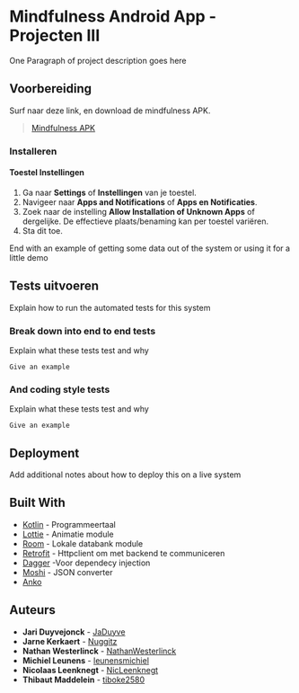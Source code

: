# Mindfulness Android App - Projecten III

One Paragraph of project description goes here

## Voorbereiding

Surf naar deze link, en download de mindfulness APK.
> [Mindfulness APK](https://drive.google.com/open?id=1xx4wGdRWcwuH9KaXlA9yspizGNjIgf3Y)

### Installeren

#### Toestel Instellingen

1. Ga naar **Settings** of **Instellingen** van je toestel.
2. Navigeer naar **Apps and Notifications** of **Apps en Notificaties**.
3. Zoek naar de instelling **Allow Installation of Unknown Apps** of dergelijke. De effectieve plaats/benaming kan per toestel variëren.
4. Sta dit toe.


End with an example of getting some data out of the system or using it for a little demo

## Tests uitvoeren

Explain how to run the automated tests for this system

### Break down into end to end tests

Explain what these tests test and why

```
Give an example
```

### And coding style tests

Explain what these tests test and why

```
Give an example
```

## Deployment

Add additional notes about how to deploy this on a live system

## Built With

* [Kotlin](https://kotlinlang.org) - Programmeertaal
* [Lottie](https://airbnb.design/lottie/) - Animatie module
* [Room](https://developer.android.com/topic/libraries/architecture/room) - Lokale databank module
* [Retrofit](https://square.github.io/retrofit/) - Httpclient om met backend te communiceren
* [Dagger](https://google.github.io/dagger/) -Voor dependecy injection
* [Moshi](https://github.com/square/moshi) - JSON converter
* [Anko](https://github.com/Kotlin/anko) 


## Auteurs

* **Jari Duyvejonck** - [JaDuyve](https://github.com/JaDuyve)
* **Jarne Kerkaert** - [Nuggitz](https://github.com/Nuggitz)
* **Nathan Westerlinck** - [NathanWesterlinck](https://github.com/NathanWesterlinck)
* **Michiel Leunens** - [leunensmichiel](https://github.com/leunensmichiel)
* **Nicolaas Leenknegt** - [NicLeenknegt](https://github.com/NicLeenknegt)
* **Thibaut Maddelein** - [tiboke2580](https://github.com/tiboke2580)

